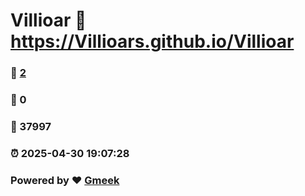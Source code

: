 # Villioar :link: https://Villioars.github.io/Villioar 
### :page_facing_up: [2](https://Villioars.github.io/Villioar/tag.html) 
### :speech_balloon: 0 
### :hibiscus: 37997 
### :alarm_clock: 2025-04-30 19:07:28 
### Powered by :heart: [Gmeek](https://github.com/Meekdai/Gmeek)
